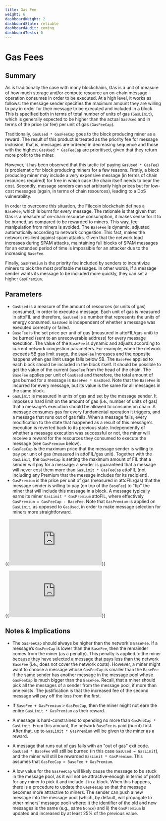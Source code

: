 ```yaml
---
title: Gas Fee
weight: 6
dashboardWeight: 2
dashboardState: reliable
dashboardAudit: coming
dashboardTests: 0
---
```


# Gas Fees

## Summary

As is traditionally the case with many blockchains, Gas is a unit of measure of how much storage and/or compute resource an on-chain message operation consumes in order to be executed. At a high level, it works as follows: the message sender specifies the maximum amount they are willing to pay in order for their message to be executed and included in a block. This is specified both in terms of total number of units of gas (`GasLimit`), which is generally expected to be higher than the actual `GasUsed` and in terms of the price (or fee) per unit of gas (`GasFeeCap`).

Traditionally, `GasUsed * GasFeeCap` goes to the block producing miner as a reward. The result of this product is treated as the priority fee for message inclusion, that is, messages are ordered in decreasing sequence and those with the highest `GasUsed * GasFeeCap` are prioritised, given that they return more profit to the miner.

However, it has been observed that this tactic (of paying `GasUsed * GasFee`) is problematic for block producing miners for a few reasons. Firstly, a block producing miner may include a very expensive message (in terms of chain resources required) for free in which case the chain itself needs to bear the cost. Secondly, message senders can set arbitrarily high prices but for low-cost messages (again, in terms of chain resources), leading to a DoS vulnerability.

In order to overcome this situation, the Filecoin blockchain defines a `BaseFee`, which is burnt for every message. The rationale is that given that Gas is a measure of on-chain resource consumption, it makes sense for it to be burned, as compared to be rewarded to miners. This way, fee manipulation from miners is avoided. The `BaseFee` is dynamic, adjusted automatically according to network congestion. This fact, makes the network resilient against spam attacks. Given that the network load increases during SPAM attacks, maintaining full blocks of SPAM messages for an extended period of time is impossible for an attacker due to the increasing `BaseFee`.

Finally, `GasPremium` is the priority fee included by senders to incentivize miners to pick the most profitable messages. In other words, if a message sender wants its message to be included more quickly, they can set a higher `GasPremium`.

## Parameters

- `GasUsed` is a measure of the amount of resources (or units of gas) consumed, in order to execute a message. Each unit of gas is measured in attoFIL and therefore, `GasUsed` is a number that represents the units of energy consumed. `GasUsed` is independent of whether a message was executed correctly or failed.
- `BaseFee` is the set price per unit of gas (measured in attoFIL/gas unit) to be burned (sent to an unrecoverable address) for every message execution. The value of the `BaseFee` is dynamic and adjusts according to current network congestion parameters. For example, when the network exceeds 5B gas limit usage, the `BaseFee` increases and the opposite happens when gas limit usage falls below 5B. The `BaseFee` applied to each block should be included in the block itself. It should be possible to get the value of the current `BaseFee` from the head of the chain. The `BaseFee` applies per unit of `GasUsed` and therefore, the total amount of gas burned for a message is `BaseFee * GasUsed`. Note that the `BaseFee` is incurred for every message, but its value is the same for all messages in the same block.
- `GasLimit` is measured in units of gas and set by the message sender. It imposes a hard limit on the amount of gas (i.e., number of units of gas) that a message’s execution should be allowed to consume on chain. A message consumes gas for every fundamental operation it triggers, and a message that runs out of gas fails. When a message fails, every modification to the state that happened as a result of this message's execution is reverted back to its previous state. Independently of whether a message execution was successful or not, the miner will receive a reward for the resources they consumed to execute the message (see `GasPremium` below).
- `GasFeeCap` is the maximum price that the message sender is willing to pay per unit of gas (measured in attoFIL/gas unit). Together with the `GasLimit`, the `GasFeeCap` is setting the maximum amount of FIL that a sender will pay for a message: a sender is guaranteed that a message will never cost them more than `GasLimit * GasFeeCap` attoFIL (not including any Premium that the message includes for its recipient).
- `GasPremium` is the price per unit of gas (measured in attoFIL/gas) that the message sender is willing to pay (on top of the `BaseFee`) to "tip" the miner that will include this message in a block. A message typically earns its miner `GasLimit * GasPremium` attoFIL, where effectively `GasPremium = GasFeeCap - BaseFee`. Note that `GasPremium` is applied on `GasLimit`, as opposed to `GasUsed`, in order to make message selection for miners more straightforward.

{{<embed src="https://github.com/filecoin-project/lotus/blob/master/chain/vm/burn.go"  lang="go" symbol="ComputeGasOverestimationBurn">}}

{{<embed src="https://github.com/filecoin-project/lotus/blob/master/chain/store/basefee.go"  lang="go" symbol="ComputeNextBaseFee">}}

## Notes & Implications

- The `GasFeeCap` should always be higher than the network's `BaseFee`. If a message’s `GasFeeCap` is lower than the `BaseFee`, then the remainder comes from the miner (as a penalty). This penalty is applied to the miner because they have selected a message that pays less than the network `BaseFee` (i.e., does not cover the network costs). However, a miner might want to choose a message whose `GasFeeCap` is smaller than the `BaseFee` if the same sender has another message in the message pool whose `GasFeeCap` is much bigger than the `BaseFee`. Recall, that a miner should pick all the messages of a sender from the message pool, if more than one exists. The justification is that the increased fee of the second message will pay off the loss from the first.

- If `BaseFee + GasPremium` > `GasFeeCap`, then the miner might not earn the entire `GasLimit * GasPremium` as their reward.

- A message is hard-constrained to spending no more than `GasFeeCap * GasLimit`. From this amount, the network `BaseFee` is paid (burnt) first. After that, up to `GasLimit * GasPremium` will be given to the miner as a reward.

- A message that runs out of gas fails with an "out of gas" exit code. `GasUsed * BaseFee` will still be burned (in this case `GasUsed = GasLimit`), and the miner will still be rewarded `GasLimit * GasPremium`. This assumes that `GasFeeCap > BaseFee + GasPremium`.

- A low value for the `GasFeeCap` will likely cause the message to be stuck in the message pool, as it will not be attractive-enough in terms of profit for any miner to pick it and include it in a block. When this happens, there is a procedure to update the `GasFeeCap` so that the message becomes more attractive to miners. The sender can push a new message into the message pool (which, by default, will propagate to other miners' message pool) where: i) the identifier of the old and new messages is the same (e.g., same `Nonce`) and ii) the `GasPremium` is updated and increased by at least 25% of the previous value.
